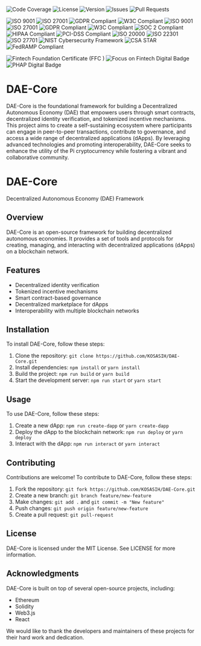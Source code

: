 ![Code Coverage](https://codecov.io/gh/yourusername/DAE-Core/branch/main/graph/badge.svg)
![License](https://img.shields.io/badge/license-MIT-brightgreen.svg)
![Version](https://img.shields.io/badge/version-1.0.0-blue.svg)
![Issues](https://img.shields.io/github/issues/yourusername/DAE-Core)
![Pull Requests](https://img.shields.io/github/issues-pr/yourusername/DAE-Core)

![ISO 9001](https://img.shields.io/badge/ISO%209001-certified-brightgreen.svg)
![ISO 27001](https://img.shields.io/badge/ISO%2027001-certified-brightgreen.svg)
![GDPR Compliant](https://img.shields.io/badge/GDPR-Compliant-brightgreen.svg)
![W3C Compliant](https://img.shields.io/badge/W3C-Compliant-brightgreen.svg)
![ISO 9001](https://img.shields.io/badge/ISO%209001-certified-brightgreen.svg)
![ISO 27001](https://img.shields.io/badge/ISO%2027001-certified-brightgreen.svg)
![GDPR Compliant](https://img.shields.io/badge/GDPR-Compliant-brightgreen.svg)
![W3C Compliant](https://img.shields.io/badge/W3C-Compliant-brightgreen.svg)
![SOC 2 Compliant](https://img.shields.io/badge/SOC%202-Compliant-brightgreen.svg)
![HIPAA Compliant](https://img.shields.io/badge/HIPAA-Compliant-brightgreen.svg)
![PCI-DSS Compliant](https://img.shields.io/badge/PCI--DSS-Compliant-brightgreen.svg)
![ISO 20000](https://img.shields.io/badge/ISO%2020000-certified-brightgreen.svg)
![ISO 22301](https://img.shields.io/badge/ISO%2022301-certified-brightgreen.svg)
![ISO 27701](https://img.shields.io/badge/ISO%2027701-certified-brightgreen.svg)
![NIST Cybersecurity Framework](https://img.shields.io/badge/NIST%20Cybersecurity%20Framework-Compliant-brightgreen.svg)
![CSA STAR](https://img.shields.io/badge/CSA%20STAR-Compliant-brightgreen.svg)
![FedRAMP Compliant](https://img.shields.io/badge/FedRAMP-Compliant-brightgreen.svg)

![Fintech Foundation Certificate (FFC )](https://img.shields.io/badge/Fintech%20Foundation%20Certificate%20(FFC)-certified-brightgreen.svg)
![Focus on Fintech Digital Badge](https://img.shields.io/badge/Focus%20on%20Fintech%20Digital%20Badge-certified-brightgreen.svg)
![PHAP Digital Badge](https://img.shields.io/badge/PHAP%20Digital%20Badge-certified-brightgreen.svg)

# DAE-Core
DAE-Core is the foundational framework for building a Decentralized Autonomous Economy (DAE) that empowers users through smart contracts, decentralized identity verification, and tokenized incentive mechanisms. This project aims to create a self-sustaining ecosystem where participants can engage in peer-to-peer transactions, contribute to governance, and access a wide range of decentralized applications (dApps). By leveraging advanced technologies and promoting interoperability, DAE-Core seeks to enhance the utility of the Pi cryptocurrency while fostering a vibrant and collaborative community.

# DAE-Core

Decentralized Autonomous Economy (DAE) Framework

## Overview

DAE-Core is an open-source framework for building decentralized autonomous economies. It provides a set of tools and protocols for creating, managing, and interacting with decentralized applications (dApps) on a blockchain network.

## Features

* Decentralized identity verification
* Tokenized incentive mechanisms
* Smart contract-based governance
* Decentralized marketplace for dApps
* Interoperability with multiple blockchain networks

## Installation

To install DAE-Core, follow these steps:

1. Clone the repository: `git clone https://github.com/KOSASIH/DAE-Core.git`
2. Install dependencies: `npm install` or `yarn install`
3. Build the project: `npm run build` or `yarn build`
4. Start the development server: `npm run start` or `yarn start`

## Usage

To use DAE-Core, follow these steps:

1. Create a new dApp: `npm run create-dapp` or `yarn create-dapp`
2. Deploy the dApp to the blockchain network: `npm run deploy` or `yarn deploy`
3. Interact with the dApp: `npm run interact` or `yarn interact`

## Contributing

Contributions are welcome! To contribute to DAE-Core, follow these steps:

1. Fork the repository: `git fork https://github.com/KOSASIH/DAE-Core.git`
2. Create a new branch: `git branch feature/new-feature`
3. Make changes: `git add .` and `git commit -m "New feature"`
4. Push changes: `git push origin feature/new-feature`
5. Create a pull request: `git pull-request`

## License

DAE-Core is licensed under the MIT License. See LICENSE for more information.

## Acknowledgments

DAE-Core is built on top of several open-source projects, including:

* Ethereum
* Solidity
* Web3.js
* React

We would like to thank the developers and maintainers of these projects for their hard work and dedication.
